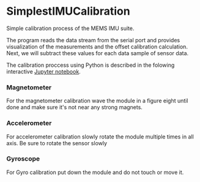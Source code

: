 # SimplestIMUCalibration
Simple calibration process of the MEMS IMU suite.

The program reads the data stream from the serial port and provides visualization of the measurements and the offset calibration calculation.
Next, we will subtract these values for each data sample of sensor data.

The calibration proccess using Python is described in the folowing interactive [Jupyter notebook](Mag_Gyro_Acc_Calibration.ipynb).

### Magnetometer
For the magnetometer calibration wave the module in a figure eight until done and make sure it's not near any strong magnets.

### Accelerometer
For accelerometer calibration slowly rotate the module multiple times in all axis. Be sure to rotate the sensor slowly


### Gyroscope

For Gyro calibration put down the module and do not touch or move it.

